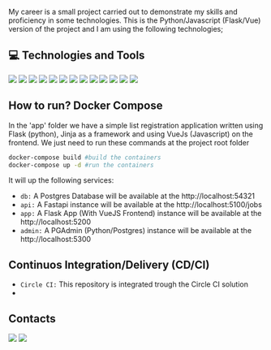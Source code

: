 My career is a small project carried out to demonstrate my skills and proficiency in some technologies. This is the Python/Javascript (Flask/Vue) version of the project and I am using the following technologies;

## 💻 Technologies and Tools
![](https://img.shields.io/badge/Code-Python-blueviolet?logo=python&logoColor=white) ![](https://img.shields.io/badge/Code-Javascript-blueviolet?logo=javascript&logoColor=white) ![](https://img.shields.io/badge/Code-HTML-blueviolet?logo=html5&logoColor=white) ![](https://img.shields.io/badge/Code-CSS-blueviolet?logo=html5&logoColor=white) ![](https://img.shields.io/badge/Code-Flask-blueviolet?logo=python&logoColor=white) ![](https://img.shields.io/badge/Code-Jinja-blueviolet?logo=jinja&logoColor=white) ![](https://img.shields.io/badge/Code-VueJS-blueviolet?logo=Javascript&logoColor=white) ![](https://img.shields.io/badge/Code-SQLAlchemy-blueviolet?logo=python&logoColor=white) ![](https://img.shields.io/badge/Code-FastAPI-blueviolet?logo=python&logoColor=white) ![](https://img.shields.io/badge/Code-Docker-blueviolet?logo=docker&logoColor=white) ![](https://img.shields.io/badge/Code-DockerCompose-blueviolet?logo=python&logoColor=white) ![](https://img.shields.io/badge/Code-UnitTest-blueviolet?logo=docker&logoColor=white) ![](https://img.shields.io/badge/Code-Pytest-blueviolet?logo=python&logoColor=white)

## How to run? Docker Compose
In the 'app' folder we have a simple list registration application written using Flask (python), Jinja as a framework and using VueJs (Javascript) on the frontend. We just need to run these commands at the project root folder

```sh
docker-compose build #build the containers
docker-compose up -d #run the containers
```
It will up the following services:
- ``db:`` A Postgres Database will be available at the http://localhost:54321 
- ``api:`` A Fastapi instance will be available at the http://localhost:5100/jobs 
- ``app:`` A Flask App (With VueJS Frontend) instance will be available at the http://localhost:5200
- ``admin:`` A PGAdmin (Python/Postgres) instance will be available at the http://localhost:5300

## Continuos Integration/Delivery (CD/CI)
- ``Circle CI:`` This repository is integrated trough the Circle CI solution
- 

## Contacts
![](https://img.shields.io/badge/LinkedIn-alexandreconrado-blue?url=https://www.linkedin.com/in/alexandreconrado/&logo=linkedin&logoColor=white) ![](https://img.shields.io/badge/Gmail-xandee1977@gmail.com-red?logo=gmail&logoColor=white)